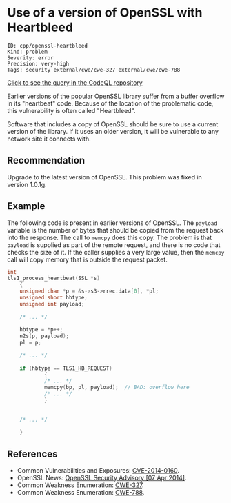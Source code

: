 # Use of a version of OpenSSL with Heartbleed

```
ID: cpp/openssl-heartbleed
Kind: problem
Severity: error
Precision: very-high
Tags: security external/cwe/cwe-327 external/cwe/cwe-788

```
[Click to see the query in the CodeQL repository](https://github.com/github/codeql/tree/main/cpp/ql/src/Security/CWE/CWE-327/OpenSslHeartbleed.ql)

Earlier versions of the popular OpenSSL library suffer from a buffer overflow in its "heartbeat" code. Because of the location of the problematic code, this vulnerability is often called "Heartbleed".

Software that includes a copy of OpenSSL should be sure to use a current version of the library. If it uses an older version, it will be vulnerable to any network site it connects with.


## Recommendation
Upgrade to the latest version of OpenSSL. This problem was fixed in version 1.0.1g.


## Example
The following code is present in earlier versions of OpenSSL. The `payload` variable is the number of bytes that should be copied from the request back into the response. The call to `memcpy` does this copy. The problem is that `payload` is supplied as part of the remote request, and there is no code that checks the size of it. If the caller supplies a very large value, then the `memcpy` call will copy memory that is outside the request packet.


```c
int
tls1_process_heartbeat(SSL *s)
    {
    unsigned char *p = &s->s3->rrec.data[0], *pl;
    unsigned short hbtype;
    unsigned int payload;
 
    /* ... */
 
    hbtype = *p++;
    n2s(p, payload);
    pl = p;
 
    /* ... */
 
    if (hbtype == TLS1_HB_REQUEST)
            {
            /* ... */
            memcpy(bp, pl, payload);  // BAD: overflow here
            /* ... */
            }
 
 
    /* ... */
 
    }

```

## References
* Common Vulnerabilities and Exposures: [CVE-2014-0160](https://cve.mitre.org/cgi-bin/cvename.cgi?name=CVE-2014-0160).
* OpenSSL News: [OpenSSL Security Advisory [07 Apr 2014]](https://www.openssl.org/news/secadv_20140407.txt).
* Common Weakness Enumeration: [CWE-327](https://cwe.mitre.org/data/definitions/327.html).
* Common Weakness Enumeration: [CWE-788](https://cwe.mitre.org/data/definitions/788.html).